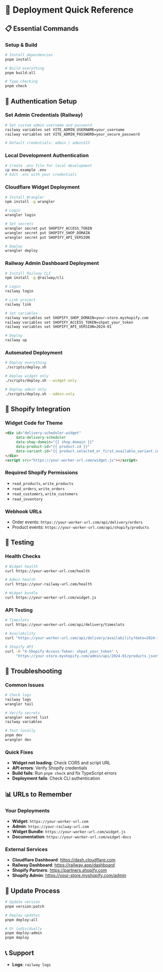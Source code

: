 # 🚀 Deployment Quick Reference

## 📋 Essential Commands

### Setup & Build
```bash
# Install dependencies
pnpm install

# Build everything
pnpm build:all

# Type checking
pnpm check
```

## 🔐 Authentication Setup

### Set Admin Credentials (Railway)
```bash
# Set custom admin username and password
railway variables set VITE_ADMIN_USERNAME=your_username
railway variables set VITE_ADMIN_PASSWORD=your_secure_password

# Default credentials: admin / admin123
```

### Local Development Authentication
```bash
# Create .env file for local development
cp env.example .env
# Edit .env with your credentials
```

### Cloudflare Widget Deployment
```bash
# Install Wrangler
npm install -g wrangler

# Login
wrangler login

# Set secrets
wrangler secret put SHOPIFY_ACCESS_TOKEN
wrangler secret put SHOPIFY_SHOP_DOMAIN
wrangler secret put SHOPIFY_API_VERSION

# Deploy
wrangler deploy
```

### Railway Admin Dashboard Deployment
```bash
# Install Railway CLI
npm install -g @railway/cli

# Login
railway login

# Link project
railway link

# Set variables
railway variables set SHOPIFY_SHOP_DOMAIN=your-store.myshopify.com
railway variables set SHOPIFY_ACCESS_TOKEN=shpat_your_token
railway variables set SHOPIFY_API_VERSION=2024-01

# Deploy
railway up
```

### Automated Deployment
```bash
# Deploy everything
./scripts/deploy.sh

# Deploy widget only
./scripts/deploy.sh --widget-only

# Deploy admin only
./scripts/deploy.sh --admin-only
```

## 🔗 Shopify Integration

### Widget Code for Theme
```html
<div id="delivery-scheduler-widget" 
     data-delivery-scheduler 
     data-shop-domain="{{ shop.domain }}"
     data-product-id="{{ product.id }}"
     data-variant-id="{{ product.selected_or_first_available_variant.id }}">
</div>
<script src="https://your-worker-url.com/widget.js"></script>
```

### Required Shopify Permissions
- `read_products`, `write_products`
- `read_orders`, `write_orders`
- `read_customers`, `write_customers`
- `read_inventory`

### Webhook URLs
- Order events: `https://your-worker-url.com/api/delivery/orders`
- Product events: `https://your-worker-url.com/api/shopify/products`

## 🧪 Testing

### Health Checks
```bash
# Widget health
curl https://your-worker-url.com/health

# Admin health
curl https://your-railway-url.com/health

# Widget bundle
curl https://your-worker-url.com/widget.js
```

### API Testing
```bash
# Timeslots
curl https://your-worker-url.com/api/delivery/timeslots

# Availability
curl "https://your-worker-url.com/api/delivery/availability?date=2024-12-25&postalCode=123456"

# Shopify API
curl -H "X-Shopify-Access-Token: shpat_your_token" \
     "https://your-store.myshopify.com/admin/api/2024-01/products.json"
```

## 🚨 Troubleshooting

### Common Issues
```bash
# Check logs
railway logs
wrangler tail

# Verify secrets
wrangler secret list
railway variables

# Test locally
pnpm dev
wrangler dev
```

### Quick Fixes
- **Widget not loading**: Check CORS and script URL
- **API errors**: Verify Shopify credentials
- **Build fails**: Run `pnpm check` and fix TypeScript errors
- **Deployment fails**: Check CLI authentication

## 📊 URLs to Remember

### Your Deployments
- **Widget**: `https://your-worker-url.com`
- **Admin**: `https://your-railway-url.com`
- **Widget Bundle**: `https://your-worker-url.com/widget.js`
- **Documentation**: `https://your-worker-url.com/widget-docs`

### External Services
- **Cloudflare Dashboard**: https://dash.cloudflare.com
- **Railway Dashboard**: https://railway.app/dashboard
- **Shopify Partners**: https://partners.shopify.com
- **Shopify Admin**: https://your-store.myshopify.com/admin

## 🔄 Update Process

```bash
# Update version
pnpm version:patch

# Deploy updates
pnpm deploy:all

# Or individually
pnpm deploy:admin
pnpm deploy
```

## 📞 Support

- **Logs**: `railway logs`